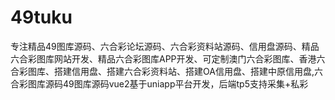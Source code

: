 # 49tuku
专注精品49图库源码、六合彩论坛源码、六合彩资料站源码、信用盘源码、精品六合彩图库网站开发、精品六合彩图库APP开发、可定制澳门六合彩图库、香港六合彩图库、搭建信用盘、搭建六合彩资料站、搭建OA信用盘、搭建中原信用盘,六合彩图库源码49图库源码vue2基于uniapp平台开发，后端tp5支持采集+私彩
